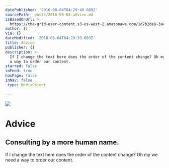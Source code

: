 ```yaml
---
datePublished: '2016-08-04T04:29:40.089Z'
sourcePath: _posts/2016-08-04-advice.md
isBasedOnUrl: >-
  https://the-grid-user-content.s3-us-west-2.amazonaws.com/1d7b2de8-3a42-4cf8-a50c-f74d8a38f371.jpg
author: []
via: {}
dateModified: '2016-08-04T04:29:39.603Z'
title: Advice
publisher: {}
description: >-
  If I change the text here does the order of the content change? Oh my we need
  a way to order our content.
starred: false
inFeed: true
hasPage: false
inNav: false
_type: MediaObject

---
```

![](https://the-grid-user-content.s3-us-west-2.amazonaws.com/1d7b2de8-3a42-4cf8-a50c-f74d8a38f371.jpg)

# Advice

## Consulting by a more human name.

If I change the text here does the order of the content change? Oh my we need a way to order our content.